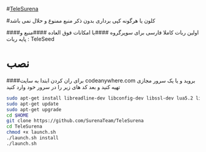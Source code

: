 #[TeleSurena](https://telegram.me/SurenaTeam)

#کلون یا هرگونه کپی برداری بدون ذکر منبع ممنوع و حلال نمی باشد

####اولین ربات کاملا فارسی برای سوپرگروه
####با امکانات فوق العاده
####منبع و پایه ربات : TeleSeed 

# نصب

####برای ران کردن ابتدا به سایت codeanywhere.com بروید و یا یک سرور مجازی تهیه کنید و بعد کد های زیر را در سرور خود وارد کنید

```sh
sudo apt-get install libreadline-dev libconfig-dev libssl-dev lua5.2 liblua5.2-dev lua-socket lua-sec lua-expat libevent-dev make unzip git redis-server autoconf g++ libjansson-dev libpython-dev expat libexpat1-dev
sudo apt-get update
sudo apt-get upgrade
cd $HOME
git clone https://github.com/SurenaTeam/TeleSurena
cd TeleSurena
chmod +x launch.sh
./launch.sh install
./launch.sh 
```
